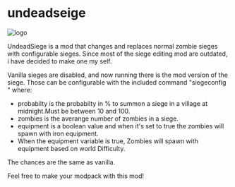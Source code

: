# undeadseige

![logo](https://media.forgecdn.net/avatars/587/142/637955897086279829.png)

UndeadSiege is a mod that changes and replaces normal zombie sieges with configurable sieges. Since most of the siege editing mod are outdated, i have decided to make one my self.

 

Vanilla sieges are disabled, and now running there is the mod version of the siege. Those can be configurable with the included command "siegeconfig <probabilty> <zombies> <equipment>" where:

- probabilty is the probabilty in % to summon a siege in a village at midnight.Must be between 10 and 100.
- zombies is the averange number of zombies in a siege.
- equipment is a boolean value and when it's set to true the zombies will spawn with iron equipment.
- When the equipment variable is true, Zombies will spawn with equipment based on world Difficulty.

The chances are the same as vanilla.

 

Feel free to make your modpack with this mod!
